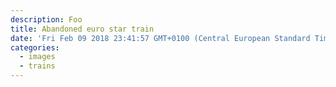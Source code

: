 ```yaml
---
description: Foo
title: Abandoned euro star train
date: 'Fri Feb 09 2018 23:41:57 GMT+0100 (Central European Standard Time)'
categories:
  - images
  - trains
---
```

